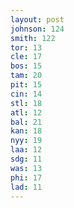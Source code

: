 ```yaml
---
layout: post
johnson: 124
smith: 122
tor: 13
cle: 17
bos: 15
tam: 20
pit: 15
cin: 14
stl: 18
atl: 12
bal: 21
kan: 18
nyy: 19
laa: 12
sdg: 11
was: 13
phi: 17
lad: 11
---
```

